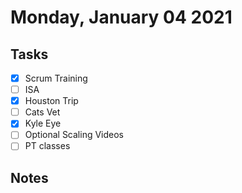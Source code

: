 # Monday, January 04 2021

## Tasks
- [x] Scrum Training
- [ ] ISA
- [x] Houston Trip
- [ ] Cats Vet
- [x] Kyle Eye
- [ ] Optional Scaling Videos
- [ ] PT classes
## Notes

